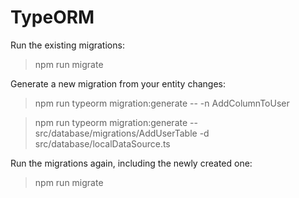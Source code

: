 
# TypeORM

Run the existing migrations:
> npm run migrate

Generate a new migration from your entity changes:
> npm run typeorm migration:generate -- -n AddColumnToUser

> npm run typeorm migration:generate -- src/database/migrations/AddUserTable -d src/database/localDataSource.ts

Run the migrations again, including the newly created one:
> npm run migrate